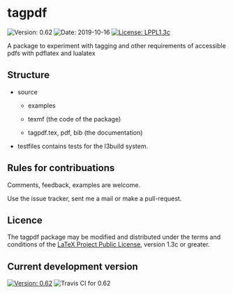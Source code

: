 # tagpdf

![Version: 0.62](https://img.shields.io/badge/current_version-0.62-blue.svg?style=flat-square)
![Date: 2019-10-16](https://img.shields.io/badge/date-2019--10--16-blue.svg?style=flat-square)
[![License: LPPL1.3c ](https://img.shields.io/badge/license-LPPL1.3c-blue.svg?style=flat-square)](https://ctan.org/license/lppl1.3c)

A package to experiment with tagging and other requirements of accessible pdfs with pdflatex and lualatex


##  Structure

- source
    - examples
    - texmf (the code of the package)
     
    - tagpdf.tex, pdf, bib (the documentation)
    
- testfiles contains tests for the l3build system. 
      
## Rules for contribuations

Comments, feedback, examples are welcome. 

Use the issue tracker, sent me a mail or make a pull-request.

## Licence

The tagpdf package may be modified and distributed under the terms and conditions of the 
[LaTeX Project Public License](https://www.latex-project.org/lppl/), version 1.3c or greater.
 
## Current development version

[![Version: 0.62](https://img.shields.io/badge/version-0.62-blue.svg?style=flat-square)](https://travis-ci.com/u-fischer/tagpdf/)
![Travis CI for 0.62](https://img.shields.io/travis/com/u-fischer/tagpdf/master.svg?style=flat-square)


